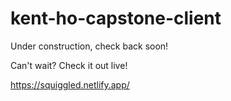 # kent-ho-capstone-client

Under construction, check back soon!

Can't wait? Check it out live! 

https://squiggled.netlify.app/
